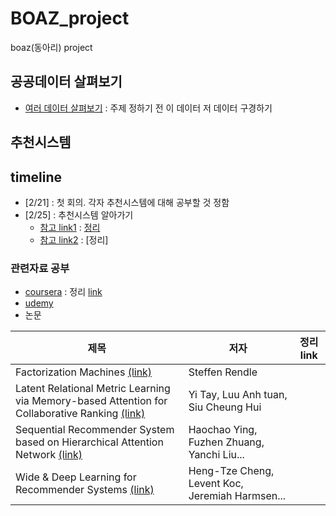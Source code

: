# BOAZ_project
boaz(동아리) project

## 공공데이터 살펴보기
- [여러 데이터 살펴보기](https://github.com/miniii222/BOAZ_project/tree/master/pilot_data) : 주제 정하기 전 이 데이터 저 데이터 구경하기


## 추천시스템
## timeline
- [2/21] : 첫 회의. 각자 추천시스템에 대해 공부할 것 정함
- [2/25] : 추천시스템 알아가기
  - [참고 link1](https://datascienceschool.net/view-notebook/fcd3550f11ac4537acec8d18136f2066/) : [정리](https://github.com/miniii222/BOAZ_adv_project/blob/master/recommender%20system/study/%EC%B6%94%EC%B2%9C%20%EC%8B%9C%EC%8A%A4%ED%85%9C%20%EC%95%8C%EC%95%84%EA%B0%80%EA%B8%B0.ipynb)
  - [참고 link2](https://www.fun-coding.org/recommend_basic1.html) : [정리]


### 관련자료 공부
- [coursera](https://www.coursera.org/learn/machine-learning/lecture/uG59z/content-based-recommendations) : 정리 [link](https://github.com/miniii222/Coursera/tree/master/Machine_Learning_Andrew_Ng/Recommender%20System)
- [udemy](https://www.udemy.com/building-recommender-systems-with-machine-learning-and-ai/learn/v4/content)
- 논문

제목 | 저자 | 정리 link
----|----|----
Factorization Machines [(link)](https://www.csie.ntu.edu.tw/~b97053/paper/Rendle2010FM.pdf)|Steffen Rendle|
Latent Relational Metric Learning via Memory-based Attention for Collaborative Ranking [(link)](https://arxiv.org/pdf/1707.05176.pdf)|Yi Tay, Luu Anh tuan, Siu Cheung Hui|
Sequential Recommender System based on Hierarchical Attention Network [(link)](https://www.ijcai.org/proceedings/2018/0546.pdf)|Haochao Ying, Fuzhen Zhuang, Yanchi Liu...|
Wide & Deep Learning for Recommender Systems [(link)](https://arxiv.org/pdf/1606.07792.pdf)|Heng-Tze Cheng, Levent Koc, Jeremiah Harmsen...|


